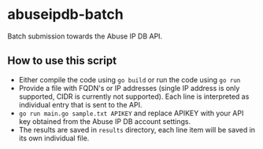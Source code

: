 # abuseipdb-batch
Batch submission towards the Abuse IP DB API.

## How to use this script
- Either compile the code using `go build` or run the code using `go run`
- Provide a file with FQDN's or IP addresses (single IP address is only supported, CIDR is currently not supported). Each line is interpreted as individual entry that is sent to the API.
- `go run main.go sample.txt APIKEY` and replace APIKEY with your API key obtained from the Abuse IP DB account settings.
- The results are saved in `results` directory, each line item will be saved in its own individual file.

